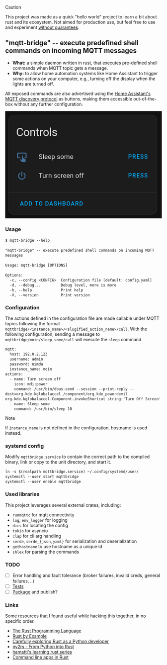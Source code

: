 > [!CAUTION]
> This project was made as a quick "hello world" project to learn a bit about rust and its ecosystem.
> Not aimed for production use, but feel free to use and experiment [without guarantees](https://fi.wiktionary.org/wiki/per%C3%A4valotakuu).

## "mqtt-bridge" -- execute predefined shell commands on incoming MQTT messages

- **What:** a simple daemon written in rust, that executes pre-defined shell commands when MQTT topic gets a message.
- **Why:** to allow home automation systems like Home Assistant to trigger some actions on your computer, e.g., turning off the display when the lights are turned off.

All exposed commands are also advertised using the [Home Assistant's MQTT discovery protocol](https://www.home-assistant.io/integrations/mqtt#mqtt-discovery) as buttons,
making them accessible out-of-the-box without any further configuration.

![Screenshot](screenshot.png)

### Usage

```
$ mqtt-bridge --help

"mqtt-bridge" -- execute predefined shell commands on incoming MQTT messages

Usage: mqtt-bridge [OPTIONS]

Options:
  -c, --config <CONFIG>  Configuration file [default: config.yaml]
  -d, --debug...         Debug level, more is more
  -h, --help             Print help
  -V, --version          Print version
```

### Configuration

The actions defined in the configuration file are made callable under MQTT topics following the format `mqttbridge/<instance_name>/<slugified_action_name>/call`.
With the following configuration, sending a message to `mqttbridge/moin/sleep_some/call` will execute the `sleep` command.

```
mqtt:
  host: 192.0.2.123
  username: admin
  password: nimda
  instance_name: moin
actions:
  - name: Turn screen off
    icon: mdi:power
    command: /usr/bin/dbus-send --session --print-reply --dest=org.kde.kglobalaccel /component/org_kde_powerdevil org.kde.kglobalaccel.Component.invokeShortcut string:'Turn Off Screen'
  - name: Sleep some
    command: /usr/bin/sleep 10
```

> [!NOTE]
> If `instance_name` is not defined in the configuration, hostname is used instead.

### systemd config

Modify `mqttbridge.service` to contain the correct path to the compiled binary, link or copy to the unit directory, and start it.

```
ln -s $(realpath mqttbridge.service) ~/.config/systemd/user/
systemctl --user start mqttbridge
systemctl --user enable mqttbridge
```

### Used libraries

This project leverages several external crates, including:

- `runmqttc` for mqtt connectivity
- `log`, `env_logger` for logging
- `dirs` for locating the config
- `tokio` for asyncio
- `clap` for cli arg handling
- `serde`, `serde_{json,yaml}` for serialization and deserialization
- `gethostname` to use hostname as a unique id
- `shlex` for parsing the commands

### TODO

- [ ] Error handling and fault tolerance (broker failures, invalid creds, general failures, ..)
- [ ] [Tests](https://rust-cli.github.io/book/tutorial/testing.html)
- [ ] [Package](https://rust-cli.github.io/book/tutorial/packaging.html) and publish?

### Links

Some resources that I found useful while hacking this together, in no specific order.

- [The Rust Programming Language](https://doc.rust-lang.org/book/)
- [Rust by Example](https://doc.rust-lang.org/rust-by-example)
- [Carefully exploring Rust as a Python developer](https://karimjedda.com/carefully-exploring-rust/)
- [py2rs - From Python into Rust](https://rochacbruno.github.io/py2rs/)
- [hamatti's learning rust series](https://hamatti.org/posts/learning-rust-pattern-matching/)
- [Command line apps in Rust](https://rust-cli.github.io/book/)

